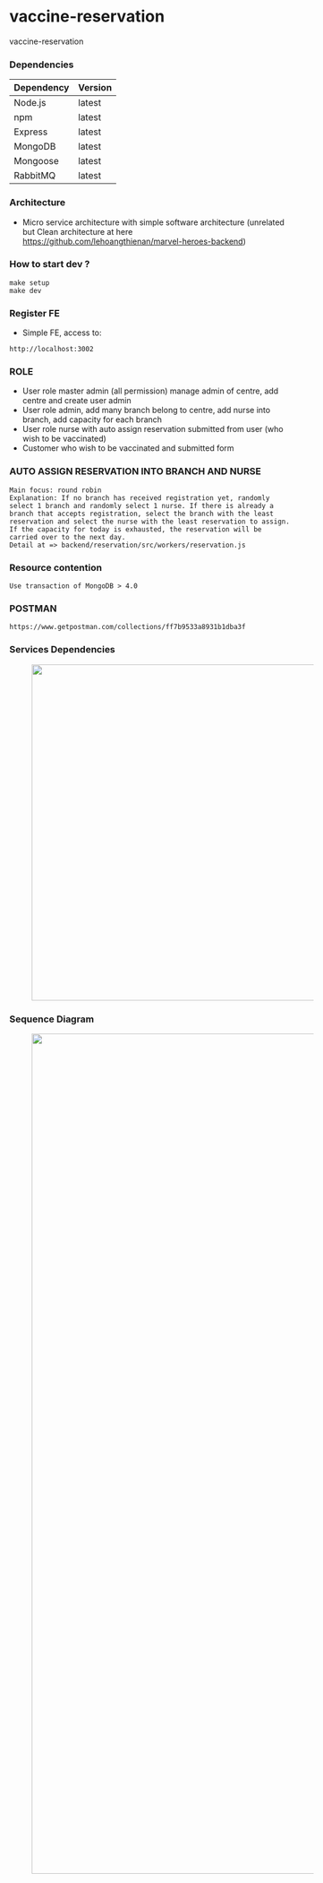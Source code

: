 # vaccine-reservation
vaccine-reservation

### Dependencies
|Dependency    |Version |
|--------------|--------|
|Node.js       |latest  |
|npm           |latest  |
|Express       |latest  |
|MongoDB       |latest  |
|Mongoose      |latest  |
|RabbitMQ      |latest  |

### Architecture
- Micro service architecture with simple software architecture (unrelated but Clean architecture at here https://github.com/lehoangthienan/marvel-heroes-backend)

### How to start dev ?
```
make setup
make dev
```

### Register FE
- Simple FE, access to:
```
http://localhost:3002
```

### ROLE
- User role master admin (all permission) manage admin of centre, add centre and create user admin
- User role admin, add many branch belong to centre, add nurse into branch, add capacity for each branch
- User role nurse with auto assign reservation submitted from user (who wish to be vaccinated)
- Customer who wish to be vaccinated and submitted form

### AUTO ASSIGN RESERVATION INTO BRANCH AND NURSE
```
Main focus: round robin
Explanation: If no branch has received registration yet, randomly select 1 branch and randomly select 1 nurse. If there is already a branch that accepts registration, select the branch with the least reservation and select the nurse with the least reservation to assign. If the capacity for today is exhausted, the reservation will be carried over to the next day.
Detail at => backend/reservation/src/workers/reservation.js
```
### Resource contention
```
Use transaction of MongoDB > 4.0
```

### POSTMAN
```
https://www.getpostman.com/collections/ff7b9533a8931b1dba3f
```

### Services Dependencies
<img src="https://i.ibb.co/N1n07V9/Vaccine-reservation.jpg" height="600" width="800" hspace="40">

### Sequence Diagram
<img src="https://i.ibb.co/Rp1CMtN/Untitled.png" height="1500" width="800" hspace="40">
